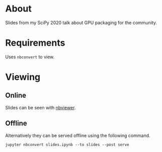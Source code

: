 # About

Slides from my SciPy 2020 talk about GPU packaging for the community.

# Requirements

Uses `nbconvert` to view.

# Viewing

## Online

Slides can be seen with [nbviewer](
https://nbviewer.ipython.org/format/slides/github/jakirkham/scipy2020/blob/main/slides.ipynb#/
).

## Offline

Alternatively they can be served offline using the following command.

```
jupyter nbconvert slides.ipynb --to slides --post serve
```
